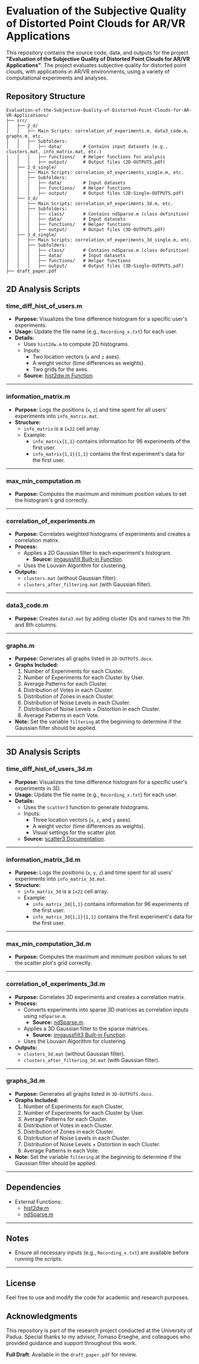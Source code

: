 # Evaluation of the Subjective Quality of Distorted Point Clouds for AR/VR Applications

This repository contains the source code, data, and outputs for the project **"Evaluation of the Subjective Quality of Distorted Point Clouds for AR/VR Applications"**. The project evaluates subjective quality for distorted point clouds, with applications in AR/VR environments, using a variety of computational experiments and analyses.

## Repository Structure

```
Evaluation-of-the-Subjective-Quality-of-Distorted-Point-Clouds-for-AR-VR-Applications/
├── src/
│   ├── 2_d/
│   │   ├── Main Scripts: correlation_of_experiments.m, data3_code.m, graphs.m, etc.
│   │   ├── Subfolders:
│   │   │   ├── data/        # Contains input datasets (e.g., clusters.mat, info_matrix.mat, etc.)
│   │   │   ├── functions/   # Helper functions for analysis
│   │   │   ├── output/      # Output files (2D-OUTPUTS.pdf)
│   ├── 2_d_single/
│   │   ├── Main Scripts: correlation_of_experiments_single.m, etc.
│   │   ├── Subfolders:
│   │   │   ├── data/        # Input datasets
│   │   │   ├── functions/   # Helper functions
│   │   │   ├── output/      # Output files (2D-Single-OUTPUTS.pdf)
│   ├── 3_d/
│   │   ├── Main Scripts: correlation_of_experiments_3d.m, etc.
│   │   ├── Subfolders:
│   │   │   ├── class/       # Contains ndSparse.m (class definition)
│   │   │   ├── data/        # Input datasets
│   │   │   ├── functions/   # Helper functions
│   │   │   ├── output/      # Output files (3D-OUTPUTS.pdf)
│   ├── 3_d_single/
│   │   ├── Main Scripts: correlation_of_experiments_3d_single.m, etc.
│   │   ├── Subfolders:
│   │   │   ├── class/       # Contains ndSparse.m (class definition)
│   │   │   ├── data/        # Input datasets
│   │   │   ├── functions/   # Helper functions
│   │   │   ├── output/      # Output files (3D-Single-OUTPUTS.pdf)
├── draft_paper.pdf
```

## 2D Analysis Scripts

### **time_diff_hist_of_users.m**
- **Purpose:** Visualizes the time difference histogram for a specific user's experiments.
- **Usage:** Update the file name (e.g., `Recording_x.txt`) for each user.
- **Details:** 
  - Uses `hist2dw.m` to compute 2D histograms.
  - Inputs: 
    - Two location vectors (`x` and `z` axes).
    - A weight vector (time differences as weights).
    - Two grids for the axes.
  - **Source:** [hist2dw.m Function](https://stackoverflow.com/questions/47106963/how-to-create-a-weighted-2d-histogram).

---

### **information_matrix.m**
- **Purpose:** Logs the positions (`x`, `z`) and time spent for all users' experiments into `info_matrix.mat`.
- **Structure:** 
  - `info_matrix` is a `1x22` cell array.
  - Example: 
    - `info_matrix{1,1}` contains information for 96 experiments of the first user.
    - `info_matrix{1,1}{1,1}` contains the first experiment's data for the first user.

---

### **max_min_computation.m**
- **Purpose:** Computes the maximum and minimum position values to set the histogram's grid correctly.

---

### **correlation_of_experiments.m**
- **Purpose:** Correlates weighted histograms of experiments and creates a correlation matrix.
- **Process:**
  - Applies a 2D Gaussian filter to each experiment's histogram.  
    - **Source:** [imgaussfilt Built-in Function](https://it.mathworks.com/help/images/ref/imgaussfilt.html).
  - Uses the Louvain Algorithm for clustering.
- **Outputs:**
  - `clusters.mat` (without Gaussian filter).
  - `clusters_after_filtering.mat` (with Gaussian filter).

---

### **data3_code.m**
- **Purpose:** Creates `data3.mat` by adding cluster IDs and names to the 7th and 8th columns.

---

### **graphs.m**
- **Purpose:** Generates all graphs listed in `2D-OUTPUTS.docx`.
- **Graphs Included:**
  1. Number of Experiments for each Cluster.
  2. Number of Experiments for each Cluster by User.
  3. Average Patterns for each Cluster.
  4. Distribution of Votes in each Cluster.
  5. Distribution of Zones in each Cluster.
  6. Distribution of Noise Levels in each Cluster.
  7. Distribution of Noise Levels + Distortion in each Cluster.
  8. Average Patterns in each Vote.
- **Note:** Set the variable `filtering` at the beginning to determine if the Gaussian filter should be applied.

---

## 3D Analysis Scripts

### **time_diff_hist_of_users_3d.m**
- **Purpose:** Visualizes the time difference histogram for a specific user's experiments in 3D.
- **Usage:** Update the file name (e.g., `Recording_x.txt`) for each user.
- **Details:** 
  - Uses the `scatter3` function to generate histograms.
  - Inputs: 
    - Three location vectors (`x`, `z`, and `y` axes).
    - A weight vector (time differences as weights).
    - Visual settings for the scatter plot.
  - **Source:** [scatter3 Documentation](https://it.mathworks.com/help/matlab/visualize/visualizing-four-dimensional-data.html).

---

### **information_matrix_3d.m**
- **Purpose:** Logs the positions (`x`, `y`, `z`) and time spent for all users' experiments into `info_matrix_3d.mat`.
- **Structure:** 
  - `info_matrix_3d` is a `1x22` cell array.
  - Example: 
    - `info_matrix_3d{1,1}` contains information for 96 experiments of the first user.
    - `info_matrix_3d{1,1}{1,1}` contains the first experiment's data for the first user.

---

### **max_min_computation_3d.m**
- **Purpose:** Computes the maximum and minimum position values to set the scatter plot's grid correctly.

---

### **correlation_of_experiments_3d.m**
- **Purpose:** Correlates 3D experiments and creates a correlation matrix.
- **Process:**
  - Converts experiments into sparse 3D matrices as correlation inputs using `ndSparse.m`.
    - **Source:** [ndSparse.m](https://it.mathworks.com/matlabcentral/fileexchange/29832-n-dimensional-sparse-arrays).
  - Applies a 3D Gaussian filter to the sparse matrices.
    - **Source:** [imgaussfilt3 Built-in Function](https://it.mathworks.com/help/images/ref/imgaussfilt3.html).
  - Uses the Louvain Algorithm for clustering.
- **Outputs:**
  - `clusters_3d.mat` (without Gaussian filter).
  - `clusters_after_filtering_3d.mat` (with Gaussian filter).

---

### **graphs_3d.m**
- **Purpose:** Generates all graphs listed in `3D-OUTPUTS.docx`.
- **Graphs Included:**
  1. Number of Experiments for each Cluster.
  2. Number of Experiments for each Cluster by User.
  3. Average Patterns for each Cluster.
  4. Distribution of Votes in each Cluster.
  5. Distribution of Zones in each Cluster.
  6. Distribution of Noise Levels in each Cluster.
  7. Distribution of Noise Levels + Distortion in each Cluster.
  8. Average Patterns in each Vote.
- **Note:** Set the variable `filtering` at the beginning to determine if the Gaussian filter should be applied.

---

## Dependencies
- External Functions:
  - [hist2dw.m](https://stackoverflow.com/questions/47106963/how-to-create-a-weighted-2d-histogram)
  - [ndSparse.m](https://it.mathworks.com/matlabcentral/fileexchange/29832-n-dimensional-sparse-arrays)

---


## Notes
- Ensure all necessary inputs (e.g., `Recording_x.txt`) are available before running the scripts.
---

## License
Feel free to use and modify the code for academic and research purposes.


## Acknowledgments
This repository is part of the research project conducted at the University of Padua. Special thanks to my advisor, Tomaso Erseghe, and colleagues who provided guidance and support throughout this work.

**Full Draft**: Available in the `draft_paper.pdf` for review.
